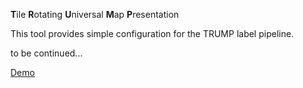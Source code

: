 **T**ile **R**otating **U**niversal **M**ap **P**resentation

This tool provides simple configuration for the TRUMP label pipeline.

to be continued...

[Demo](https://trump-fmi.github.io/trump-tool/)
